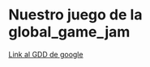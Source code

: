 # Nuestro juego de la global_game_jam

[Link al GDD de google](https://github.com/escavdam/game_unity.git)